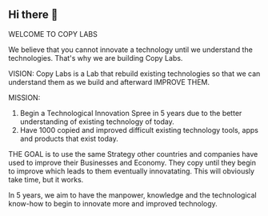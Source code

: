 ## Hi there 👋
WELCOME TO COPY LABS

We believe that you cannot innovate a technology until we understand the technologies. That's why we are building Copy Labs.

VISION:
Copy Labs is a Lab that rebuild existing technologies so that we can understand them as we build and afterward IMPROVE THEM.

MISSION:
1. Begin a Technological Innovation Spree in 5 years due to the better understanding of existing technology of today.
2. Have 1000 copied and improved difficult existing technology tools, apps and products that exist today.


THE GOAL is to use the same Strategy other countries and companies have used to improve their Businesses and Economy. They copy until they begin to improve which leads to them eventually innovatating. This will obviously take time, but it works.

In 5 years, we aim to have the manpower, knowledge and the technological know-how to begin to innovate more and improved technology.

<!--

**Here are some ideas to get you started:**

🙋‍♀️ A short introduction - what is your organization all about?
🌈 Contribution guidelines - how can the community get involved?
👩‍💻 Useful resources - where can the community find your docs? Is there anything else the community should know?
🍿 Fun facts - what does your team eat for breakfast?
🧙 Remember, you can do mighty things with the power of [Markdown](https://docs.github.com/github/writing-on-github/getting-started-with-writing-and-formatting-on-github/basic-writing-and-formatting-syntax)
-->
